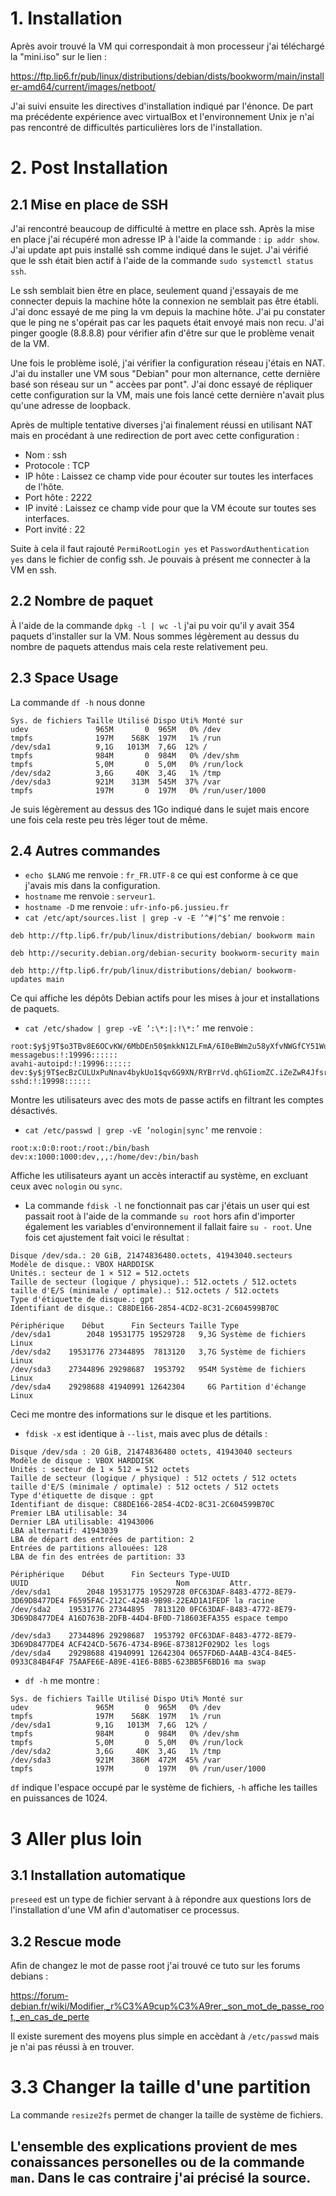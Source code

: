 # 1. Installation

Après avoir trouvé la VM qui correspondait à mon processeur j'ai téléchargé la "mini.iso" sur le lien : 

https://ftp.lip6.fr/pub/linux/distributions/debian/dists/bookworm/main/installer-amd64/current/images/netboot/

J'ai suivi ensuite les directives d'installation indiqué par l'énonce. De part ma précédente expérience avec virtualBox et l'environnement Unix je n'ai pas rencontré de difficultés particulières lors de l'installation. 

# 2. Post Installation

## 2.1 Mise en place de SSH

J'ai rencontré beaucoup de difficulté à mettre en place ssh. Après la mise en place j'ai récupéré mon adresse IP à l'aide la commande : `ip addr show`. J'ai update apt puis installé ssh comme indiqué dans le sujet. J'ai vérifié que le ssh était bien actif à l'aide de la commande `sudo systemctl status ssh`.

Le ssh semblait bien être en place, seulement quand j'essayais de me connecter depuis la machine hôte la connexion ne semblait pas être établi. J'ai donc essayé de me ping la vm depuis la machine hôte. J'ai pu constater que le ping ne s'opérait pas car les paquets était envoyé mais non recu. J'ai pinger google (8.8.8.8) pour vérifier afin d'être sur que le problème venait de la VM.

Une fois le problème isolé, j'ai vérifier la configuration réseau j'étais en NAT. J'ai du installer une VM sous "Debian" pour mon alternance, cette dernière basé son réseau sur un " accèes par pont". J'ai donc essayé de répliquer cette configuration sur la VM, mais une fois lancé cette dernière n'avait plus qu'une adresse de loopback.

Après de multiple tentative diverses j'ai finalement réussi en utilisant NAT mais en procédant à une redirection de port avec cette configuration :

- Nom : ssh 
- Protocole : TCP 
- IP hôte : Laissez ce champ vide pour écouter sur toutes les interfaces de l'hôte.
- Port hôte : 2222
- IP invité : Laissez ce champ vide pour que la VM écoute sur toutes ses interfaces.
- Port invité : 22

Suite à cela il faut rajouté `PermiRootLogin yes`  et `PasswordAuthentication yes` dans le fichier de config ssh. Je pouvais à présent me connecter à la VM en ssh.

## 2.2 Nombre de paquet 

À l'aide de la commande `dpkg -l | wc -l` j'ai pu voir qu'il y avait 354 paquets d'installer sur la VM. Nous sommes légèrement au dessus du nombre de paquets attendus mais cela reste relativement peu.

## 2.3 Space Usage 

La commande `df -h` nous donne 

```
Sys. de fichiers Taille Utilisé Dispo Uti% Monté sur
udev               965M       0  965M   0% /dev
tmpfs              197M    568K  197M   1% /run
/dev/sda1          9,1G   1013M  7,6G  12% /
tmpfs              984M       0  984M   0% /dev/shm
tmpfs              5,0M       0  5,0M   0% /run/lock
/dev/sda2          3,6G     40K  3,4G   1% /tmp
/dev/sda3          921M    313M  545M  37% /var
tmpfs              197M       0  197M   0% /run/user/1000
```
Je suis légèrement au dessus des 1Go indiqué dans le sujet mais encore une fois cela reste peu très léger tout de même. 

## 2.4 Autres commandes 

- `echo $LANG` me renvoie : `fr_FR.UTF-8` ce qui est conforme à ce que j'avais mis dans la configuration.
-  `hostname` me renvoie : `serveur1`.
-   `hostname -D` me renvoie : `ufr-info-p6.jussieu.fr`
-   `cat /etc/apt/sources.list | grep -v -E ’^#|^$’` me renvoie : 
  ```
  deb http://ftp.lip6.fr/pub/linux/distributions/debian/ bookworm main

deb http://security.debian.org/debian-security bookworm-security main

deb http://ftp.lip6.fr/pub/linux/distributions/debian/ bookworm-updates main

  ```
Ce qui affiche les dépôts Debian actifs pour les mises à jour et installations de paquets.
- `cat /etc/shadow | grep -vE ’:\*:|:!\*:’` me renvoie : 
```
root:$y$j9T$o3TBv8E6OCvKW/6MbDEn50$mkkN1ZLFmA/6I0eBWm2u58yXfvNWGfCY51WuFWGaseA:19996:0:99999:7:::
messagebus:!:19996::::::
avahi-autoipd:!:19996::::::
dev:$y$j9T$ecBzCULUxPuNnav4bykUo1$qv6G9XN/RYBrrVd.qhGIiomZC.iZeZwR4JfsrkdQ0N0:19996:0:99999:7:::
sshd:!:19998::::::
```
Montre les utilisateurs avec des mots de passe actifs en filtrant les comptes désactivés.

- `cat /etc/passwd | grep -vE ’nologin|sync’` me renvoie : 
```
root:x:0:0:root:/root:/bin/bash
dev:x:1000:1000:dev,,,:/home/dev:/bin/bash

```
Affiche les utilisateurs ayant un accès interactif au système, en excluant ceux avec `nologin` ou `sync`.

-  La commande `fdisk -l` ne fonctionnait pas car j'étais un user qui est passait root à l'aide de la commande `su root` hors afin d'importer également les variables d'environnement il fallait faire `su - root`. Une fois cet ajustement fait voici le résultat : 

```
Disque /dev/sda.: 20 GiB, 21474836480.octets, 41943040.secteurs
Modèle de disque.: VBOX HARDDISK   
Unités.: secteur de 1 × 512 = 512.octets
Taille de secteur (logique / physique).: 512.octets / 512.octets
taille d'E/S (minimale / optimale).: 512.octets / 512.octets
Type d'étiquette de disque.: gpt
Identifiant de disque.: C88DE166-2854-4CD2-8C31-2C604599B70C

Périphérique    Début      Fin Secteurs Taille Type
/dev/sda1        2048 19531775 19529728   9,3G Système de fichiers Linux
/dev/sda2    19531776 27344895  7813120   3,7G Système de fichiers Linux
/dev/sda3    27344896 29298687  1953792   954M Système de fichiers Linux
/dev/sda4    29298688 41940991 12642304     6G Partition d'échange Linux

```
Ceci me montre des informations sur le disque et les partitions.

- `fdisk -x` est identique à `--list`, mais avec plus de détails : 
```
Disque /dev/sda : 20 GiB, 21474836480 octets, 41943040 secteurs
Modèle de disque : VBOX HARDDISK   
Unités : secteur de 1 × 512 = 512 octets
Taille de secteur (logique / physique) : 512 octets / 512 octets
taille d'E/S (minimale / optimale) : 512 octets / 512 octets
Type d'étiquette de disque : gpt
Identifiant de disque: C88DE166-2854-4CD2-8C31-2C604599B70C
Premier LBA utilisable: 34
Dernier LBA utilisable: 41943006
LBA alternatif: 41943039
LBA de départ des entrées de partition: 2
Entrées de partitions allouées: 128
LBA de fin des entrées de partition: 33

Périphérique    Début      Fin Secteurs Type-UUID                            UUID                                 Nom         Attr.
/dev/sda1        2048 19531775 19529728 0FC63DAF-8483-4772-8E79-3D69D8477DE4 F6595FAC-212C-4248-9B98-22EAD1A1FEDF la racine   
/dev/sda2    19531776 27344895  7813120 0FC63DAF-8483-4772-8E79-3D69D8477DE4 A16D763B-2DFB-44D4-BF0D-718603EFA355 espace tempo
                                                                                                                              
/dev/sda3    27344896 29298687  1953792 0FC63DAF-8483-4772-8E79-3D69D8477DE4 ACF424CD-5676-4734-B96E-873812F029D2 les logs    
/dev/sda4    29298688 41940991 12642304 0657FD6D-A4AB-43C4-84E5-0933C84B4F4F 75AAFE6E-A89E-41E6-B8B5-623BB5F6BD16 ma swap    
```

- `df -h` me montre :  
 ```
 Sys. de fichiers Taille Utilisé Dispo Uti% Monté sur
udev               965M       0  965M   0% /dev
tmpfs              197M    568K  197M   1% /run
/dev/sda1          9,1G   1013M  7,6G  12% /
tmpfs              984M       0  984M   0% /dev/shm
tmpfs              5,0M       0  5,0M   0% /run/lock
/dev/sda2          3,6G     40K  3,4G   1% /tmp
/dev/sda3          921M    386M  472M  45% /var
tmpfs              197M       0  197M   0% /run/user/1000

 ```
`df` indique l'espace occupé par le système de fichiers, `-h` affiche les tailles en puissances de 1024.

# 3 Aller plus loin

## 3.1 Installation automatique 
`preseed` est un type de fichier servant à à répondre aux questions lors de l'installation d'une VM afin d'automatiser ce processus.

## 3.2 Rescue mode

Afin de changez le mot de passe root j'ai trouvé ce tuto sur les forums debians : 

https://forum-debian.fr/wiki/Modifier,_r%C3%A9cup%C3%A9rer,_son_mot_de_passe_root,_en_cas_de_perte

Il existe surement des moyens plus simple en accèdant à `/etc/passwd` mais je n'ai pas réussi à en trouver.

# 3.3  Changer la taille d'une partition

La commande `resize2fs` permet de changer la taille de système de fichiers.


## L'ensemble des explications provient de mes conaissances personelles ou de la commande `man`. Dans le cas contraire j'ai précisé la source.


